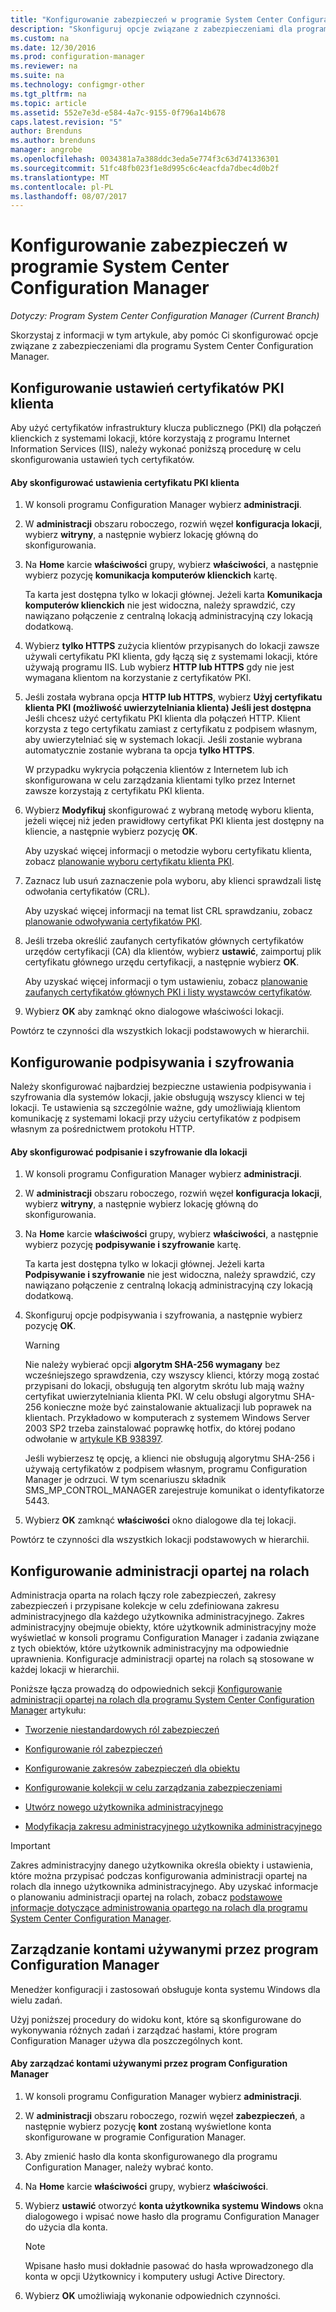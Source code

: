 ```yaml
---
title: "Konfigurowanie zabezpieczeń w programie System Center Configuration Manager | Dokumentacja firmy Microsoft"
description: "Skonfiguruj opcje związane z zabezpieczeniami dla programu System Center Configuration Manager."
ms.custom: na
ms.date: 12/30/2016
ms.prod: configuration-manager
ms.reviewer: na
ms.suite: na
ms.technology: configmgr-other
ms.tgt_pltfrm: na
ms.topic: article
ms.assetid: 552e7e3d-e584-4a7c-9155-0f796a14b678
caps.latest.revision: "5"
author: Brenduns
ms.author: brenduns
manager: angrobe
ms.openlocfilehash: 0034381a7a388ddc3eda5e774f3c63d741336301
ms.sourcegitcommit: 51fc48fb023f1e8d995c6c4eacfda7dbec4d0b2f
ms.translationtype: MT
ms.contentlocale: pl-PL
ms.lasthandoff: 08/07/2017
---
```

# <a name="configure-security-in-system-center-configuration-manager"></a>Konfigurowanie zabezpieczeń w programie System Center Configuration Manager

*Dotyczy: Program System Center Configuration Manager (Current Branch)*

Skorzystaj z informacji w tym artykule, aby pomóc Ci skonfigurować opcje związane z zabezpieczeniami dla programu System Center Configuration Manager.  

##  <a name="BKMK_ConfigureClientPKI"></a> Konfigurowanie ustawień certyfikatów PKI klienta  
Aby użyć certyfikatów infrastruktury klucza publicznego (PKI) dla połączeń klienckich z systemami lokacji, które korzystają z programu Internet Information Services (IIS), należy wykonać poniższą procedurę w celu skonfigurowania ustawień tych certyfikatów.  

#### <a name="to-configure-client-pki-certificate-settings"></a>Aby skonfigurować ustawienia certyfikatu PKI klienta  

1.  W konsoli programu Configuration Manager wybierz **administracji**.  

2.  W **administracji** obszaru roboczego, rozwiń węzeł **konfiguracja lokacji**, wybierz **witryny**, a następnie wybierz lokację główną do skonfigurowania.  

3.  Na **Home** karcie **właściwości** grupy, wybierz **właściwości**, a następnie wybierz pozycję **komunikacja komputerów klienckich** kartę.  

    Ta karta jest dostępna tylko w lokacji głównej. Jeżeli karta **Komunikacja komputerów klienckich** nie jest widoczna, należy sprawdzić, czy nawiązano połączenie z centralną lokacją administracyjną czy lokacją dodatkową.  

4.  Wybierz **tylko HTTPS** zużycia klientów przypisanych do lokacji zawsze używali certyfikatu PKI klienta, gdy łączą się z systemami lokacji, które używają programu IIS. Lub wybierz **HTTP lub HTTPS** gdy nie jest wymagana klientom na korzystanie z certyfikatów PKI.  

5.  Jeśli została wybrana opcja **HTTP lub HTTPS**, wybierz **Użyj certyfikatu klienta PKI (możliwość uwierzytelniania klienta) Jeśli jest dostępna** Jeśli chcesz użyć certyfikatu PKI klienta dla połączeń HTTP. Klient korzysta z tego certyfikatu zamiast z certyfikatu z podpisem własnym, aby uwierzytelniać się w systemach lokacji. Jeśli zostanie wybrana automatycznie zostanie wybrana ta opcja **tylko HTTPS**.  

    W przypadku wykrycia połączenia klientów z Internetem lub ich skonfigurowana w celu zarządzania klientami tylko przez Internet zawsze korzystają z certyfikatu PKI klienta.  

6.  Wybierz **Modyfikuj** skonfigurować z wybraną metodę wyboru klienta, jeżeli więcej niż jeden prawidłowy certyfikat PKI klienta jest dostępny na kliencie, a następnie wybierz pozycję **OK**.  

    Aby uzyskać więcej informacji o metodzie wyboru certyfikatu klienta, zobacz [planowanie wyboru certyfikatu klienta PKI](../../../core/plan-design/security/plan-for-security.md#BKMK_PlanningForClientCertificateSelection).  

7.  Zaznacz lub usuń zaznaczenie pola wyboru, aby klienci sprawdzali listę odwołania certyfikatów (CRL).  

    Aby uzyskać więcej informacji na temat list CRL sprawdzaniu, zobacz [planowanie odwoływania certyfikatów PKI](../../../core/plan-design/security/plan-for-security.md#BKMK_PlanningForCRLs).  

8.  Jeśli trzeba określić zaufanych certyfikatów głównych certyfikatów urzędów certyfikacji (CA) dla klientów, wybierz **ustawić**, zaimportuj plik certyfikatu głównego urzędu certyfikacji, a następnie wybierz **OK**.  

    Aby uzyskać więcej informacji o tym ustawieniu, zobacz [planowanie zaufanych certyfikatów głównych PKI i listy wystawców certyfikatów](../../../core/plan-design/security/plan-for-security.md#BKMK_PlanningForRootCAs).  

9. Wybierz **OK** aby zamknąć okno dialogowe właściwości lokacji.  

Powtórz te czynności dla wszystkich lokacji podstawowych w hierarchii.  

##  <a name="BKMK_ConfigureSigningEncryption"></a>Konfigurowanie podpisywania i szyfrowania  
Należy skonfigurować najbardziej bezpieczne ustawienia podpisywania i szyfrowania dla systemów lokacji, jakie obsługują wszyscy klienci w tej lokacji. Te ustawienia są szczególnie ważne, gdy umożliwiają klientom komunikację z systemami lokacji przy użyciu certyfikatów z podpisem własnym za pośrednictwem protokołu HTTP.  

#### <a name="to-configure-signing-and-encryption-for-a-site"></a>Aby skonfigurować podpisanie i szyfrowanie dla lokacji  

1.  W konsoli programu Configuration Manager wybierz **administracji**.  

2.  W **administracji** obszaru roboczego, rozwiń węzeł **konfiguracja lokacji**, wybierz **witryny**, a następnie wybierz lokację główną do skonfigurowania.  

3.  Na **Home** karcie **właściwości** grupy, wybierz **właściwości**, a następnie wybierz pozycję **podpisywanie i szyfrowanie** kartę.  

    Ta karta jest dostępna tylko w lokacji głównej. Jeżeli karta **Podpisywanie i szyfrowanie** nie jest widoczna, należy sprawdzić, czy nawiązano połączenie z centralną lokacją administracyjną czy lokacją dodatkową.  

4.  Skonfiguruj opcje podpisywania i szyfrowania, a następnie wybierz pozycję **OK**.  

    > [!WARNING]  
    >  Nie należy wybierać opcji **algorytm SHA-256 wymagany** bez wcześniejszego sprawdzenia, czy wszyscy klienci, którzy mogą zostać przypisani do lokacji, obsługują ten algorytm skrótu lub mają ważny certyfikat uwierzytelniania klienta PKI. W celu obsługi algorytmu SHA-256 konieczne może być zainstalowanie aktualizacji lub poprawek na klientach. Przykładowo w komputerach z systemem Windows Server 2003 SP2 trzeba zainstalować poprawkę hotfix, do której podano odwołanie w [artykule KB 938397](http://go.microsoft.com/fwlink/p/?LinkId=226666).  
    >   
    >  Jeśli wybierzesz tę opcję, a klienci nie obsługują algorytmu SHA-256 i używają certyfikatów z podpisem własnym, programu Configuration Manager je odrzuci. W tym scenariuszu składnik SMS_MP_CONTROL_MANAGER zarejestruje komunikat o identyfikatorze 5443.  

5.  Wybierz **OK** zamknąć **właściwości** okno dialogowe dla tej lokacji.  

Powtórz te czynności dla wszystkich lokacji podstawowych w hierarchii.  

##  <a name="BKMK_ConfigureRBA"></a> Konfigurowanie administracji opartej na rolach  
Administracja oparta na rolach łączy role zabezpieczeń, zakresy zabezpieczeń i przypisane kolekcje w celu zdefiniowana zakresu administracyjnego dla każdego użytkownika administracyjnego. Zakres administracyjny obejmuje obiekty, które użytkownik administracyjny może wyświetlać w konsoli programu Configuration Manager i zadania związane z tych obiektów, które użytkownik administracyjny ma odpowiednie uprawnienia. Konfiguracje administracji opartej na rolach są stosowane w każdej lokacji w hierarchii.  

Poniższe łącza prowadzą do odpowiednich sekcji [Konfigurowanie administracji opartej na rolach dla programu System Center Configuration Manager](../../../core/servers/deploy/configure/configure-role-based-administration.md) artykułu:  

-   [Tworzenie niestandardowych ról zabezpieczeń](../../../core/servers/deploy/configure/configure-role-based-administration.md#BKMK_CreateSecRole)  

-   [Konfigurowanie ról zabezpieczeń](../../../core/servers/deploy/configure/configure-role-based-administration.md#BKMK_ConfigSecRole)  

-   [Konfigurowanie zakresów zabezpieczeń dla obiektu](../../../core/servers/deploy/configure/configure-role-based-administration.md#BKMK_ConfigSecScope)  

-   [Konfigurowanie kolekcji w celu zarządzania zabezpieczeniami](../../../core/servers/deploy/configure/configure-role-based-administration.md#BKMK_ConfigColl)  

-   [Utwórz nowego użytkownika administracyjnego](../../../core/servers/deploy/configure/configure-role-based-administration.md#BKMK_Create_AdminUser)  

-   [Modyfikacja zakresu administracyjnego użytkownika administracyjnego](../../../core/servers/deploy/configure/configure-role-based-administration.md#BKMK_ModAdminUser)  

> [!IMPORTANT]  
>  Zakres administracyjny danego użytkownika określa obiekty i ustawienia, które można przypisać podczas konfigurowania administracji opartej na rolach dla innego użytkownika administracyjnego. Aby uzyskać informacje o planowaniu administracji opartej na rolach, zobacz [podstawowe informacje dotyczące administrowania opartego na rolach dla programu System Center Configuration Manager](../../../core/understand/fundamentals-of-role-based-administration.md).  

##  <a name="BKMK_ManageAccounts"></a> Zarządzanie kontami używanymi przez program Configuration Manager  
Menedżer konfiguracji i zastosowań obsługuje konta systemu Windows dla wielu zadań.  

Użyj poniższej procedury do widoku kont, które są skonfigurowane do wykonywania różnych zadań i zarządzać hasłami, które program Configuration Manager używa dla poszczególnych kont.  

#### <a name="to-manage-accounts-that-are-used-by-configuration-manager"></a>Aby zarządzać kontami używanymi przez program Configuration Manager  

1.  W konsoli programu Configuration Manager wybierz **administracji**.  

2.  W **administracji** obszaru roboczego, rozwiń węzeł **zabezpieczeń**, a następnie wybierz pozycję **kont** zostaną wyświetlone konta skonfigurowane w programie Configuration Manager.  

3.  Aby zmienić hasło dla konta skonfigurowanego dla programu Configuration Manager, należy wybrać konto.  

4.  Na **Home** karcie **właściwości** grupy, wybierz **właściwości**.  

5.  Wybierz **ustawić** otworzyć **konta użytkownika systemu Windows** okna dialogowego i wpisać nowe hasło dla programu Configuration Manager do użycia dla konta.  

    > [!NOTE]  
    >  Wpisane hasło musi dokładnie pasować do hasła wprowadzonego dla konta w opcji Użytkownicy i komputery usługi Active Directory.  

6.  Wybierz **OK** umożliwiają wykonanie odpowiednich czynności.  
